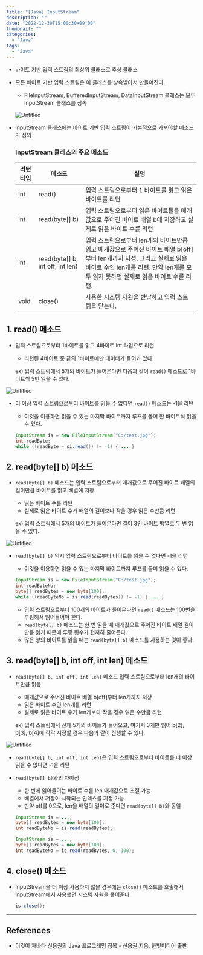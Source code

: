 ```yaml
---
title: "[Java] InputStream"
description: ""
date: "2022-12-30T15:00:30+09:00"
thumbnail: ""
categories:
  - "Java"
tags:
  - "Java"
---
```

<!--more-->

- 바이트 기반 입력 스트림의 최상위 클래스로 추상 클래스
- 모든 바이트 기반 입력 스트림은 이 클래스를 상속받아서 만들어진다.
    - FileInputStream, BufferedInputStream, DataInputStream 클래스는 모두 InputStream 클래스를 상속
    
    ![Untitled](/images/lang_java/inputOutput/InputStream/Untitled.png)
    
- InputStream 클래스에는 바이트 기반 입력 스트림이 기본적으로 가져야할 메소드가 정의
    
    ### InputStream 클래스의 주요 메소드
    
    | 리턴 타입 | 메소드 | 설명 |
    | --- | --- | --- |
    | int | read() | 입력 스트림으로부터 1 바이트를 읽고 읽은 바이트를 리턴 |
    | int | read(byte[] b) | 입력 스트림으로부터 읽은 바이트들을 매개값으로 주어진 바이트 배열 b에 저장하고 실제로 읽은 바이트 수를 리턴 |
    | int | read(byte[] b, int off, int len) | 입력 스트림으로부터 len개의 바이트만큼 읽고 매개값으로 주어진 바이트 배열 b[off]부터 len개까지 지정. 그리고 실제로 읽은 바이트 수인 len개를 리턴. 만약 len개를 모두 읽지 못하면 실제로 읽은 바이트 수를 리턴. |
    | void | close() | 사용한 시스템 자원을 반납하고 입력 스트림을 닫는다. |

## 1. read() 메소드

- 입력 스트림으로부터 1바이트를 읽고 4바이트 int 타입으로 리턴
    - 리턴된 4바이트 중 끝의 1바이트에만 데이터가 들어가 있다.
    
    ex) 입력 스트림에서 5개의 바이트가 들어온다면 다음과 같이 `read()` 메소드로 1바이트씩 5번 읽을 수 있다.
    

![Untitled](/images/lang_java/inputOutput/InputStream/Untitled%201.png)

- 더 이상 입력 스트림으로부터 바이트를 읽을 수 없다면 `read()` 메소드는 -1을 리턴
    - 이것을 이용하면 읽을 수 있는 마지막 바이트까지 루프를 돌며 한 바이트식 읽을 수 있다.
    
    ```java
    InputStream is = new FileInputStream("C:/test.jpg");
    int readByte;
    while ((readByte = si.read()) != -1) { ... }
    ```
    

## 2. read(byte[] b) 메소드

- `read(byte[] b)` 메소드는 입력 스트림으로부터 매개값으로 주어진 바이트 배열의 길이만큼 바이트를 읽고 배열에 저장
    - 읽은 바이트 수를 리턴
    - 실제로 읽은 바이트 수가 배열의 길이보다 작을 경우 읽은 수만큼 리턴
    
    ex) 입력 스트림에서 5개의 바이트가 들어온다면 길이 3인 바이트 뱅열로 두 번 읽을 수 있다.
    

![Untitled](/images/lang_java/inputOutput/InputStream/Untitled%202.png)

- `read(byte[] b)` 역시 입력 스트림으로부터 바이트를 읽을 수 없다면 -1을 리턴
    - 이것을 이용하면 읽을 수 있는 마지막 바이트까지 루프를 돌며 읽을 수 있다.
    
    ```java
    InputStream is = new FileInputStream("C:/test.jpg");
    int readByteNo;
    byte[] readBytes = new byte[100];
    while ((readByteNo = is.read(readBytes)) != -1) { ... }
    ```
    
    - 입력 스트림으로부터 100개의 바이트가 들어온다면 `read()` 메소드는 100번을 루핑해서 읽어들어야 한다.
    - `read(byte[] b)` 메소드는 한 번 읽을 때 매개값으로 주어진 바이트 배열 길이만큼 읽기 때문에 루핑 횟수가 현저히 줄어든다.
    - 많은 양의 바이트를 읽을 때는 `read(byte[] b)` 메소드를 사용하는 것이 좋다.

## 3. read(byte[] b, int off, int len) 메소드

- `read(byte[] b, int off, int len)` 메소드 입력 스트림으로부터 len개의 바이트만큼 읽음
    - 매개값으로 주어진 바이트 배열 b[off]부터 len개까지 저장
    - 읽은 바이트 수인 len개를 리턴
    - 실제로 읽은 바이트 수가 len개보다 작을 경우 읽은 수만큼 리턴
    
    ex) 입력 스트림에서 전체 5개의 바이트가 들어오고, 여기서 3개만 읽어 b[2], b[3], b[4]에 각각 저장할 경우 다음과 같이 진행할 수 있다.
    

![Untitled](/images/lang_java/inputOutput/InputStream/Untitled%203.png)

- `read(byte[] b, int off, int len)`은 입력 스트림으로부터 바이트를 더 이상 읽을 수 없다면 -1을 리턴
- `read(byte[] b)`와의 차이점
    - 한 번에 읽어들이는 바이트 수를 len 매개값으로 조절 가능
    - 배열에서 저장이 시작되는 인덱스를 지정 가능
    - 만약 off를 0으로, len을 배열의 길이로 준다면 `read(byte[] b)`와 동일
    
    ```java
    InputStream is = ...;
    byte[] readBytes = new byte[100];
    int readByteNo = is.read(readBytes);
    ```
    
    ```java
    InputStream is = ...;
    byte[] readBytes = new byte[100];
    int readByteNo = is.read(readBytes, 0, 100);
    ```
    

## 4. close() 메소드

- InputStream을 더 이상 사용하지 않을 경우에는 `close()` 메소드를 호출해서 InputStream에서 사용했던 시스템 자원을 풀어준다.
    
    ```java
    is.close();
    ```
    

---

## References

- 이것이 자바다 신용권의 Java 프로그래밍 정복 - 신용권 지음, 한빛미디어 출판